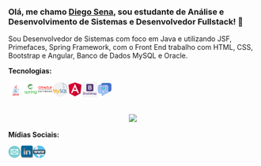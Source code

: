 ### Olá, me chamo [Diego Sena](https://anuraghazra.github.io), sou estudante de Análise e Desenvolvimento de Sistemas e Desenvolvedor Fullstack! 👋

Sou Desenvolvedor de Sistemas com foco em Java e utilizando JSF, Primefaces, Spring Framework, com o Front End trabalho com HTML, CSS, Bootstrap e Angular, Banco de Dados MySQL e Oracle.

**Tecnologias:**

<a><img align="left" src="https://github.com/diegosena7/DiegoSena/blob/main/images/java.png"
alt="Java" width="30"/></a>
<a><img align="left" src="https://github.com/diegosena7/DiegoSena/blob/main/images/spring-1.png"
alt="Spring" width="30"/></a>
<a><img align="left" src="https://github.com/diegosena7/DiegoSena/blob/main/images/oracle-2.png"
alt="Oracle" width="30"/></a>
<a><img align="left" src="https://github.com/diegosena7/DiegoSena/blob/main/images/mysql.png"
alt="MySQL" width="30"/></a>
<a><img align="left" src="https://github.com/diegosena7/DiegoSena/blob/main/images/angular.png" 
alt="Angular" width="30"/></a>
<a><img align="left" src="https://github.com/diegosena7/DiegoSena/blob/main/images/bootstrap.png" 
alt="Bootstrap" width="30"/></a>
<a><img align="left" src="https://github.com/diegosena7/DiegoSena/blob/main/images/chatbot.png"
alt="Chatbot" width="30"/></a>

<br />
<br />
<br />


<p align="center">
<img height= "170em" src="https://github-readme-stats.vercel.app/api?username=diegosena7&show_icons=true&theme=radical&bg_color=30,0d0d0d,191919&title_color=fff&text_color=fff&icon_color=79ff97&count_private=true"/>


**Mídias Sociais:**

<a href="mailto:diegosilva.sena7@gmail.com" target="_blank"><img align="left" src="https://github.com/diegosena7/DiegoSena/blob/main/images/email.png"  
alt="email" height="25"/></a>
<a href="https://www.linkedin.com/in/dsena7/" target="_blank">
<img align="left" src="https://github.com/diegosena7/DiegoSena/blob/main/images/linkedin.png" alt="linkedin" height="25"/></a>
<a href="https://diegossena.com.br/" target="_blank">
<img align="left" src="https://github.com/diegosena7/DiegoSena/blob/main/images/www.png" alt="site" height="25"/></a>
</p>
